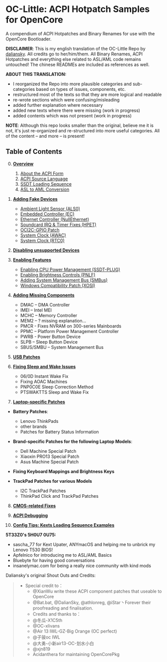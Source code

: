 # OC-Little: ACPI Hotpatch Samples for OpenCore

A compendium of ACPI Hotpatches and Binary Renames for use with the OpenCore Bootloader.

**DISCLAIMER**: This is my english translation of the OC-Little Repo by [daliansky](https://github.com/daliansky/OC-little). All credits go to her/him/them. All Binary Renames, ACPI Hotpatches and everything else related to ASL/AML code remains untouched! The chinese READMEs are included as references as well.

**ABOUT THIS TRANSLATION:**

- I reorganized the Repo into more plausible categories and sub-categories based on types of issues, components, etc.
- restructured most of the texts so that they are more logical and readable
- re-wrote sections which were confusing/misleading
- added further explanation where necessary
- added new texts where there were missing (work in progress)
- added contents which was not present (work in progress)

**NOTE**: Although this repo looks smaller than the original, believe me it is not, it's just re-organized and re-structured into more useful categories. All of the content – and more – is present!

## Table of Contents

0. [**Overview**](https://github.com/5T33Z0/OC-Little-Translated/tree/main/00.%20Overview)
   1. [About the ACPI Form](https://github.com/5T33Z0/OC-Little-Translated/tree/main/00.%20Overview/i%20About%20the%20ACPI%20Form)
   2. [ACPI Source Language](https://github.com/5T33Z0/OC-Little-Translated/tree/main/00.%20Overview/ii%20ASL%20Syntax%20Basics)
   3. [SSDT Loading Sequence](https://github.com/5T33Z0/OC-Little-Translated/tree/main/00.%20Overview/iii%20SSDT%20Loading%20Sequence)
   4. [ASL to AML Conversion](https://github.com/5T33Z0/OC-Little-Translated/tree/main/00.%20Overview/iv%20ASL%20to%20AML%20Conversion)

1. [**Adding Fake Devices**](https://github.com/5T33Z0/OC-Little-Translated/tree/main/01.%20Adding%20Fake%20Devices)
	* [Ambient Light Sensor (ALS0)](https://github.com/5T33Z0/OC-Little-Translated/tree/main/01.%20Adding%20Fake%20Devices/Ambient%20Light%20Sensor%20(ALS0))
	* [Embedded Controller (EC)](https://github.com/5T33Z0/OC-Little-Translated/tree/main/01.%20Adding%20Fake%20Devices)
	* [Ethernet Controller (NullEthernet)](https://github.com/5T33Z0/OC-Little-Translated/tree/main/01.%20Adding%20Fake%20Devices/Ethernet%20Controller%20(LAN))
	* [Soundcard IRQ & Timer Fixes (HPET)](https://github.com/5T33Z0/OC-Little-Translated/tree/main/01.%20Adding%20Fake%20Devices/IRQ%20and%20Timer%20Fix%20(HPET))
	* [OCI2C-GPIO Patch](https://github.com/5T33Z0/OC-Little-Translated/tree/main/01.%20Adding%20Fake%20Devices/OCI2C-GPIO%20Patch)
	* [System Clock (AWAC)](https://github.com/5T33Z0/OC-Little-Translated/tree/main/01.%20Adding%20Fake%20Devices/System%20Clock%20(AWAC))
	* [System Clock (RTC0)](https://github.com/5T33Z0/OC-Little-Translated/tree/main/01.%20Adding%20Fake%20Devices/System%20Clock%20(RTC0))

2. [**Disabling unsupported Devices**](https://github.com/5T33Z0/OC-Little-Translated/tree/main/02.%20Disabling%20unsupported%20devices)

3. [**Enabling Features**](https://github.com/5T33Z0/OC-Little-Translated/tree/main/03.%20Enabling%20Features)
	- [Enabling CPU Power Management (SSDT-PLUG)](https://github.com/5T33Z0/OC-Little-Translated/tree/main/03.%20Enabling%20Features/How%20to%20enabe%20CPU%20Power%20Management%20(SSDT-PLUG))
	- [Enabling Brightness Controls (PNLF)](https://github.com/5T33Z0/OC-Little-Translated/tree/main/03.%20Enabling%20Features/How%20to%20enable%20Brightness%20Controls%20(PNLF))
	- [Adding System Management Bus (SMBus)](https://github.com/5T33Z0/OC-Little-Translated/tree/main/03.%20Enabling%20Features/How%20to%20enabel%20System%20Management%20Bus%20(SMBus))
	- [Windows Compatibility Patch (XOSI)](https://github.com/5T33Z0/OC-Little-Translated/tree/main/03.%20Enabling%20Features/Windows%20Compatibiliity%20Patch%20(XOSI))

4. [**Adding Missing Components**](https://github.com/5T33Z0/OC-Little-Translated/tree/main/04.%20Adding%20missing%20components)
	- DMAC – DMA Controller
	- IMEI – Intel MEI
	- MCHC – Memory Controller
	- MEM2 – ? missing explanation…
	- PMCR - Fixes NVRAM on 300-series Mainboards
	- PPMC – Platform Power Management Controller
	- PWRB - Power Button Device
	- SLPB – Sleep Button Device
	- SBUS/SMBU – System Management Bus

5. [**USB Patches**](https://github.com/5T33Z0/OC-Little-Translated/tree/main/05.%20USB%20Fixes)

6. [**Fixing Sleep and Wake Issues**](https://github.com/5T33Z0/OC-Little-Translated/tree/main/06.%20Fixing%20Sleep%20and%20Wake%20Issues)
	- 06/0D Instant Wake Fix
	- Fixing AOAC Machines
	- PNP0C0E Sleep Correction Method
	- PTSWAKTTS Sleep and Wake Fix

7. [**Laptop-specific Patches**](https://github.com/5T33Z0/OC-Little-Translated/tree/main/07.%20Laptop-specific%20Patches)

 - **Battery Patches**:

    - Lenovo ThinkPads
    - other brands
    - Patches for Battery Status Information

 - **Brand-specific Patches for the following Laptop Models**:

    - Dell Machine Special Patch
    - Xiaoxin PRO13 Special Patch
    - Asus Machine Special Patch

 - **Fixing Keyboard Mappings and Brightness Keys**

 - **TrackPad Patches for various Models**
    - I2C TrackPad Patches
    - ThinkPad Click and TrackPad Patches

8. [**CMOS-related Fixes**](https://github.com/5T33Z0/OC-Little-Translated/tree/main/08.%20CMOS-related%20Fixes)

9. [**ACPI Debugging**](https://github.com/5T33Z0/OC-Little-Translated/tree/main/09.%20ACPI%20Debugging)

10. [**Config Tips: Kexts Loading Sequence Examples**](https://github.com/5T33Z0/OC-Little-Translated/tree/main/Config%20Tips:%20Kexts%20Loading%20Sequence%20Examples)

**5T33Z0's 5H0U7 0U75:**

- sascha_77 for Kext Upater, ANYmacOS and helping me to unbrick my Lenovo T530 BIOS!
- Apfelnico for introducing me to ASL/AML Basics
- Bluebyte for having good conversations
- insanelymac.com for being a really nice community with kind mods

Daliansky's original Shout Outs and Credits:

> - Special credit to：
>	- @XianWu write these ACPI component patches that useable to OpenCore
>	- @Bat.bat, @DalianSky, @athlonreg, @iStar丶Forever their proofreading and finalisation.
>	- Credits and thanks to：
>	-  @冬瓜-X1C5th
>	- @OC-xlivans
>	- @Air 13 IWL-GZ-Big Orange (OC perfect)
>	- @子骏oc IWL
>	- @大勇-小新air13-OC-划水小白
>	- @xjn819
>	- Acidanthera for maintaining OpenCorePkg
